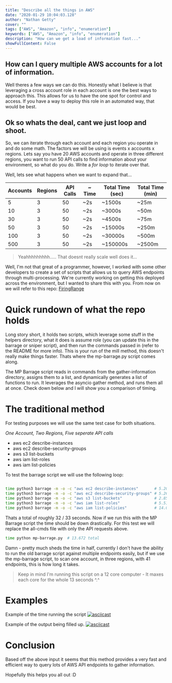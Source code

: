```yaml
---
title: "Describe all the things in AWS"
date: "2020-01-29 10:04:03.128"
author: "Nathan Getty"
cover: ""
tags: ["AWS", "Amazon", "info", "enumeration"]
keywords: ["AWS", "Amazon", "info", "enumeration"]
description: "How can we get a load of information fast..."
showFullContent: False
---
```


## How can I query multiple AWS accounts for a lot of information.

Well theres a few ways we can do this. Honestly what I believe is that leveraging a cross account role in each account is one the best ways to approach this. This allows for us to have the one spot for control and access. If you have a way to deploy this role in an automated way, that would be best.

## Ok so whats the deal, cant we just loop and shoot.

So, we can iterate through each account and each region you operate in and do some math. The factors we will be using is events x accounts x regions. Lets say you have 20 AWS accounts and operate in three different regions, you want to run 50 API calls to find information about your environment, so what do you do. Write a *for loop* to iterate over that.

Well, lets see what happens when we want to expand that...

| Accounts  |  Regions |  API Calls | ~ Time | Total Time (sec) | Total Time (min)
|---|---|---|----|----|----|
| 5   | 3 |  50 |  ~2s | ~1500s  | ~25m|
| 10  | 3 |  50 |  ~2s | ~3000s | ~50m|
| 30  | 3 |  50 |  ~2s | ~4500s   |~75m|
| 50  | 3 |  50 |  ~2s | ~15000s  |~250m|
| 100 | 3 |  50 |  ~2s | ~30000s  |~500m|
| 500 | 3 |  50 |  ~2s | ~150000s   |~2500m|

> Yeahhhhhhhhh..... That doesnt really scale well does it...

Well, I'm not that great of a programmer, however, I worked with some other developers to create a set of scripts that allows us to query AWS endpoints through multi-processing. We're currently working on getting this deployed across the environment, but I wanted to share this with you. From now on we will refer to this repo: [FiringRange](https://github.com/getsec/FiringRange)


# Quick rundown of what the repo holds

Long story short, it holds two scripts, which leverage some stuff in the helpers directory, what it does is assume role (you can update this in the barrage or sniper script), and then run the commands passed in (refer to the README for more info). This is your run of the mill method, this doesn't really make things faster. Thats where the mp-barrage.py script comes along.

The MP Barrage script reads in commands from the gather-information directory, assigns them to a list, and dynamically generates a list of functions to run. It leverages the asyncio gather method, and runs them all at once. Check down below and I will show you a comparison of timing.

# The traditional method
For testing purposes we will use the same test case for both situations.

*One Account, Two Regions, Five seperate API calls*

- aws ec2 describe-instances
- aws ec2 describe-security-groups
- aws s3 list-buckets
- aws iam list-roles
- aws iam list-policies

To test the barrage script we will use the following loop:
```sh

time python3 barrage -m -o -c "aws ec2 describe-instances"       # 5.208 total
time python3 barrage -m -o -c "aws ec2 describe-security-groups" # 5.268 total
time python3 barrage -m -o -c "aws s3 list-buckets"              # 2.859 total
time python3 barrage -m -o -c "aws iam list-roles"               # 5.516 total
time python3 barrage -m -o -c "aws iam list-policies"            # 14.037 total

```

Thats a total of roughly 32 / 33 seconds. Now if we run this with the MP Barrage script the time should be down drastically. For this test we will replace the all-cmds file with only the API requests above.

```sh 
time python mp-barrage.py  # 13.672 total
```

Damn - pretty much sheds the time in half, currently I don't have the ability to run the old barrage script against multiple endpoints easily, but if we use the mp-barrage script, to scan one account, in three regions, with 41 endpoints, this is how long it takes.

> Keep in mind I'm running this script on a 12 core computer - It maxes each core for the whole 13 seconds ^.^

# Examples
Example of the time running the script
[![asciicast](https://asciinema.org/a/2cShOQoo5sEQW80AdC7t62YSb.svg)](https://asciinema.org/a/2cShOQoo5sEQW80AdC7t62YSb)


Example of the output being filled up.
[![asciicast](https://asciinema.org/a/oTQno3cqlNfNM5eV9qAGZGevg.svg)](https://asciinema.org/a/oTQno3cqlNfNM5eV9qAGZGevg)

# Conclusion

Based off the above input it seems that this method provides a very fast and efficient way to query lots of AWS API endpoints to gather information.

Hopefully this helps you all out :D